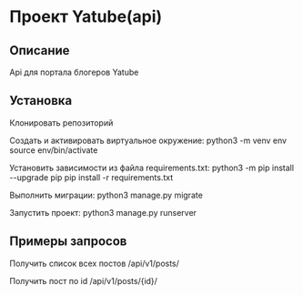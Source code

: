 # Проект Yatube(api)

## Описание

Api для портала блогеров Yatube 

## Установка

Клонировать репозиторий

Cоздать и активировать виртуальное окружение:
python3 -m venv env
source env/bin/activate

Установить зависимости из файла requirements.txt:
python3 -m pip install --upgrade pip
pip install -r requirements.txt

Выполнить миграции:
python3 manage.py migrate

Запустить проект:
python3 manage.py runserver

## Примеры запросов

Получить список всех постов
/api/v1/posts/

Получить пост по id
/api/v1/posts/{id}/
